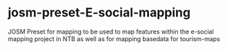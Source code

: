 josm-preset-E-social-mapping
============================

JOSM Preset for mapping to be used to map features within the e-social mapping project in NTB as well as for mapping basedata for tourism-maps
